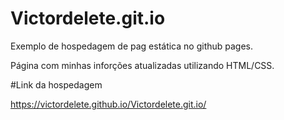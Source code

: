 # Victordelete.git.io
Exemplo de hospedagem de pag estática no github pages. 

Página com minhas inforções atualizadas utilizando HTML/CSS.

#Link da hospedagem

https://victordelete.github.io/Victordelete.git.io/
